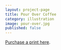 ```yaml
---
layout: project-page
title: Pour Over Coffee
category: illustration
image: pour-over.jpg
published: false
---
```

[Purchase a print here](http://www.inprnt.com/gallery/hicrista/volunteer-park-seattle/).